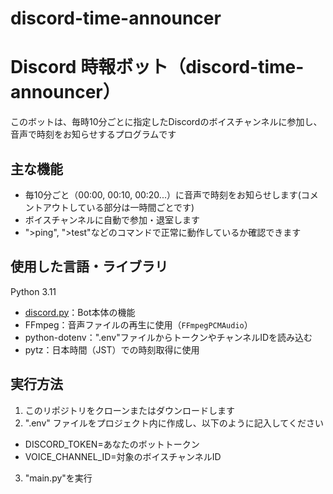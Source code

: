 # discord-time-announcer

# Discord 時報ボット（discord-time-announcer）
このボットは、毎時10分ごとに指定したDiscordのボイスチャンネルに参加し、音声で時刻をお知らせするプログラムです

## 主な機能
- 毎10分ごと（00:00, 00:10, 00:20...）に音声で時刻をお知らせします(コメントアウトしている部分は一時間ごとです)
- ボイスチャンネルに自動で参加・退室します
- ">ping", ">test"などのコマンドで正常に動作しているか確認できます

## 使用した言語・ライブラリ
Python 3.11
- [discord.py](https://github.com/Rapptz/discord.py)：Bot本体の機能
- FFmpeg：音声ファイルの再生に使用（`FFmpegPCMAudio`）
- python-dotenv：".env"ファイルからトークンやチャンネルIDを読み込む
- pytz：日本時間（JST）での時刻取得に使用

## 実行方法
1. このリポジトリをクローンまたはダウンロードします
2. ".env" ファイルをプロジェクト内に作成し、以下のように記入してください
  - DISCORD_TOKEN=あなたのボットトークン
  - VOICE_CHANNEL_ID=対象のボイスチャンネルID
3. "main.py"を実行
